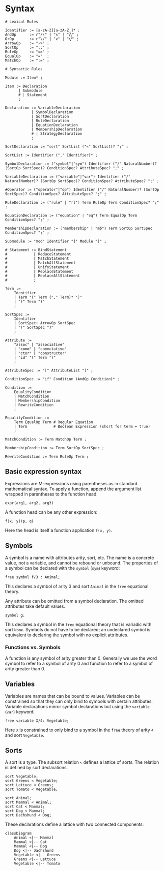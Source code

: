 # Syntax

```ebnf
# Lexical Rules

Identifier := [a-zA-Z][a-zA-Z_]* ;
AndOp      := r"/\" | "∧" | "⋀" ;
OrOp       := r"\/" | "∨" | "⋁" ;
ArrowOp    := "->" ;
SortOp     := "::" ;
RuleOp     := "=>" ;
EqualOp    := "="  ;
MatchOp    := ":=" ;

# Syntactic Rules

Module := Item* ;

Item := Declaration
      | Submodule
      # | Statement
      ;

Declaration := VariableDeclaration
            | SymbolDeclaration
            | SortDeclaration
            | RuleDeclaration
            | EquationDeclaration
            | MembershipDeclaration
            # | StrategyDeclaration
            ;

SortDeclaration := "sort" SortList ("<" SortList)? ";" ;

SortList := Identifier ("," Identifier)* ;

SymbolDeclaration := ("symbol"|"sym") Identifier ("/" NaturalNumber)? (SortOp SortSpec)? ConditionSpec? AttributeSpec? ";" ;

VariableDeclaration := ("variable"|"var") Identifier ("/" NaturalNumber)? (SortOp SortSpec)? ConditionSpec? AttributeSpec? ";" ;

#Operator := ("operator"|"op") Identifier ("/" NaturalNumber)? (SortOp SortSpec)? ConditionSpec? AttributeSpec? ";" ;

RuleDeclaration := ("rule" | "rl") Term RuleOp Term ConditionSpec? ";" ;

EquationDeclaration := ("equation" | "eq") Term EqualOp Term ConditionSpec? ";" ;

MembershipDeclaration := ("membership" | "mb") Term SortOp SortSpec ConditionSpec? ";" ;

Submodule := "mod" Identifier "{" Module "}" ;

# Statement := BindStatement
#            | ReduceStatement
#            | MatchStatement
#            | MatchAllStatement
#            | UnifyStatement
#            | ReplaceStatement
#            | ReplaceAllStatement
#            ;

Term :=
    Identifier
    | Term "(" Term ("," Term)* ")"
    | "(" Term ")"
    ;

SortSpec :=
    Identifier
    | SortSpec+ ArrowOp SortSpec
    | "(" SortSpec ")"
    ;

Attribute :=
    "assoc" | "associative"
    | "comm" | "commutative"
    | "ctor" | "constructor"
    | "id" "(" Term ")"
    ;

AttributeSpec := "[" AttributeList "]" ;

ConditionSpec := "if" Condition (AndOp Condition)* ;

Condition := 
    EqualityCondition
    | MatchCondition
    | MembershipCondition
    | RewriteCondition
    ;

EqualityCondition := 
    Term EqualOp Term # Regular Equation
    | Term            # Boolean Expression (short for term = true)
    ;

MatchCondition := Term MatchOp Term ;

MembershipCondition := Term SortOp SortSpec ;

RewriteCondition := Term RuleOp Term ;

```

## Basic expression syntax

Expressions are M-expressions using parentheses as in standard mathematical syntax. To apply a function, append the 
argument list wrapped in parentheses to the function head:

```
expr(arg1, arg2, arg3)
```

A function head can be any other expression:

```
f(x, y)(p, q)
```

Here the head is itself a function application `f(x, y)`.

## Symbols

A symbol is a name with attributes arity, sort, etc. The name is a concrete value, not a variable, and cannot be rebound or unbound. The properties of a symbol can be declared with the `symbol` (`sym`) keyword:

```
free symbol f/3 : Animal;
```

This declares a symbol of arity 3 and sort `Animal` in the `free` equational theory.

Any attribute can be omitted from a symbol declaration. The omitted attributes take default values.

```
symbol g;
```

This declares a symbol in the `free` equational theory that is variadic with sort `None`. Symbols do not have to be declared; an undeclared symbol is equivalent to declaring the symbol with no explicit attributes.

### Functions vs. Symbols

A function is any symbol of arity greater than 0. Generally we use the word symbol to refer to a symbol of arity 0 and function to refer to a symbol of arity greater than 0.

## Variables

Variables are names that can be bound to values. Variables can be constrained so that they can only bind to symbols with certain attributes. Variable declarations mirror symbol declarations but using the `variable` (`var`) keyword.

```
free variable X/4: Vegetable;
```

Here `X` is constrained to only bind to a symbol in the `free` theory of arity `4` and sort `Vegetable`.

## Sorts

A sort is a type. The subsort relation `<` defines a lattice of sorts. The relation is defined by sort declarations.

```
sort Vegetable;
sort Greens < Vegetable;
sort Lettuce < Greens;
sort Tomato < Vegetable;

sort Animal;
sort Mammal < Animal;
sort Cat < Mammal;
sort Dog < Mammal;
sort Dachshund < Dog;
```

These declarations define a lattice with two connected components:

```mermaid
classDiagram
    Animal <|-- Mammal
    Mammal <|-- Cat
    Mammal <|-- Dog
    Dog <|-- Dachshund
    Vegetable <|-- Greens
    Greens <|-- Lettuce
    Vegetable <|-- Tomato
```
